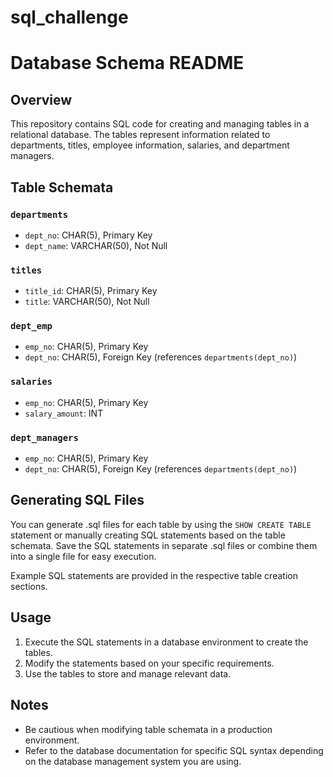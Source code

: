 # sql_challenge

# Database Schema README

## Overview

This repository contains SQL code for creating and managing tables in a relational database. The tables represent information related to departments, titles, employee information, salaries, and department managers.

## Table Schemata

### `departments`

- `dept_no`: CHAR(5), Primary Key
- `dept_name`: VARCHAR(50), Not Null

### `titles`

- `title_id`: CHAR(5), Primary Key
- `title`: VARCHAR(50), Not Null

### `dept_emp`

- `emp_no`: CHAR(5), Primary Key
- `dept_no`: CHAR(5), Foreign Key (references `departments(dept_no)`)

### `salaries`

- `emp_no`: CHAR(5), Primary Key
- `salary_amount`: INT

### `dept_managers`

- `emp_no`: CHAR(5), Primary Key
- `dept_no`: CHAR(5), Foreign Key (references `departments(dept_no)`)

## Generating SQL Files

You can generate .sql files for each table by using the `SHOW CREATE TABLE` statement or manually creating SQL statements based on the table schemata. Save the SQL statements in separate .sql files or combine them into a single file for easy execution.

Example SQL statements are provided in the respective table creation sections.

## Usage

1. Execute the SQL statements in a database environment to create the tables.
2. Modify the statements based on your specific requirements.
3. Use the tables to store and manage relevant data.

## Notes

- Be cautious when modifying table schemata in a production environment.
- Refer to the database documentation for specific SQL syntax depending on the database management system you are using.
